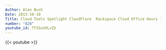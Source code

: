 ```yaml
---
Author: Alan Bush
Date: 2013-10-10
Title: Cloud Tools Spotlight CloudFlare  Rackspace Cloud Office Hours 10/10/13
number: "028"
youtube_id: Tf2GsUVLvZU
---
```


{{< youtube >}}
